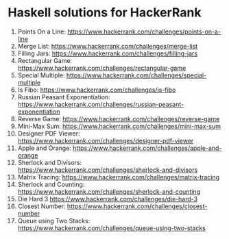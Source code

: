 # Haskell solutions for HackerRank
1. Points On a Line: https://www.hackerrank.com/challenges/points-on-a-line
2. Merge List: https://www.hackerrank.com/challenges/merge-list
3. Filling Jars: https://www.hackerrank.com/challenges/filling-jars
4. Rectangular Game: https://www.hackerrank.com/challenges/rectangular-game
5. Special Multiple: https://www.hackerrank.com/challenges/special-multiple
6. Is Fibo: https://www.hackerrank.com/challenges/is-fibo
7. Russian Peasant Exponentiation: https://www.hackerrank.com/challenges/russian-peasant-exponentiation
8. Reverse Game: https://www.hackerrank.com/challenges/reverse-game
9. Mini-Max Sum: https://www.hackerrank.com/challenges/mini-max-sum
10. Designer PDF Viewer: https://www.hackerrank.com/challenges/designer-pdf-viewer
11. Apple and Orange: https://www.hackerrank.com/challenges/apple-and-orange
12. Sherlock and Divisors: https://www.hackerrank.com/challenges/sherlock-and-divisors
13. Matrix Tracing: https://www.hackerrank.com/challenges/matrix-tracing
14. Sherlock and Counting: https://www.hackerrank.com/challenges/sherlock-and-counting
15. Die Hard 3 https://www.hackerrank.com/challenges/die-hard-3
16. Closest Number: https://www.hackerrank.com/challenges/closest-number
17. Queue using Two Stacks: https://www.hackerrank.com/challenges/queue-using-two-stacks
